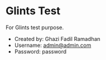 # Glints Test

For Glints test purpose.

  - Created by: Ghazi Fadil Ramadhan
  - Username: admin@admin.com
  - Password: password
